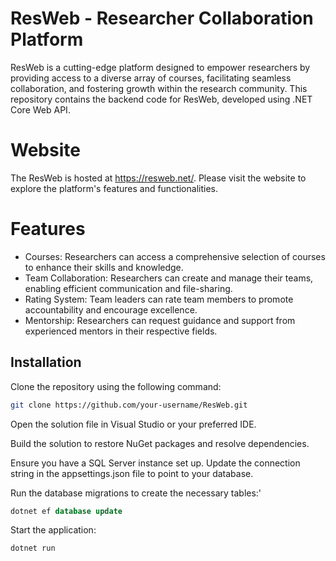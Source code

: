 # ResWeb - Researcher Collaboration Platform

ResWeb is a cutting-edge platform designed to empower researchers by providing access to a diverse array of courses, facilitating seamless collaboration, and fostering growth within the research community. This repository contains the backend code for ResWeb, developed using .NET Core Web API.

# Website
The ResWeb is hosted at https://resweb.net/. Please visit the website to explore the platform's features and functionalities.

# Features
- Courses: Researchers can access a comprehensive selection of courses to enhance their skills and knowledge.
- Team Collaboration: Researchers can create and manage their teams, enabling efficient communication and file-sharing.
- Rating System: Team leaders can rate team members to promote accountability and encourage excellence.
- Mentorship: Researchers can request guidance and support from experienced mentors in their respective fields.
## Installation

Clone the repository using the following command:

```bash
git clone https://github.com/your-username/ResWeb.git
```
Open the solution file in Visual Studio or your preferred IDE.

Build the solution to restore NuGet packages and resolve dependencies.

Ensure you have a SQL Server instance set up. Update the connection string in the appsettings.json file to point to your database.

Run the database migrations to create the necessary tables:'
```sql
dotnet ef database update
```
Start the application:
```bash
dotnet run
```

